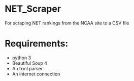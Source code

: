 # NET_Scraper
For scraping NET rankings from the NCAA site to a CSV file

# Requirements:
* python 3
* Beautiful Soup 4
* An lxml parser
* An internet connection
